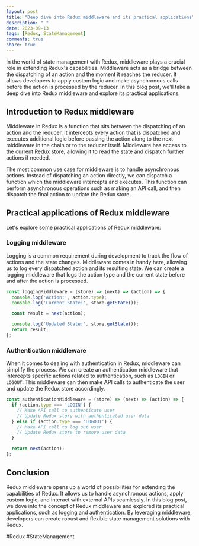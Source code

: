 ```yaml
---
layout: post
title: "Deep dive into Redux middleware and its practical applications"
description: " "
date: 2023-09-13
tags: [Redux, StateManagement]
comments: true
share: true
---
```


In the world of state management with Redux, middleware plays a crucial role in extending Redux's capabilities. Middleware acts as a bridge between the dispatching of an action and the moment it reaches the reducer. It allows developers to apply custom logic and make asynchronous calls before the action is processed by the reducer. In this blog post, we'll take a deep dive into Redux middleware and explore its practical applications.

## Introduction to Redux middleware

Middleware in Redux is a function that sits between the dispatching of an action and the reducer. It intercepts every action that is dispatched and executes additional logic before passing the action along to the next middleware in the chain or to the reducer itself. Middleware has access to the current Redux store, allowing it to read the state and dispatch further actions if needed.

The most common use case for middleware is to handle asynchronous actions. Instead of dispatching an action directly, we can dispatch a function which the middleware intercepts and executes. This function can perform asynchronous operations such as making an API call, and then dispatch the final action to update the Redux store.

## Practical applications of Redux middleware

Let's explore some practical applications of Redux middleware:

### Logging middleware

Logging is a common requirement during development to track the flow of actions and the state changes. Middleware comes in handy here, allowing us to log every dispatched action and its resulting state. We can create a logging middleware that logs the action type and the current state before and after the action is processed.

```javascript
const loggingMiddleware = (store) => (next) => (action) => {
  console.log('Action:', action.type);
  console.log('Current State:', store.getState());

  const result = next(action);

  console.log('Updated State:', store.getState());
  return result;
};
```

### Authentication middleware

When it comes to dealing with authentication in Redux, middleware can simplify the process. We can create an authentication middleware that intercepts specific actions related to authentication, such as `LOGIN` or `LOGOUT`. This middleware can then make API calls to authenticate the user and update the Redux store accordingly.

```javascript
const authenticationMiddleware = (store) => (next) => (action) => {
  if (action.type === 'LOGIN') {
    // Make API call to authenticate user
    // Update Redux store with authenticated user data
  } else if (action.type === 'LOGOUT') {
    // Make API call to log out user
    // Update Redux store to remove user data
  }

  return next(action);
};
```

## Conclusion

Redux middleware opens up a world of possibilities for extending the capabilities of Redux. It allows us to handle asynchronous actions, apply custom logic, and interact with external APIs seamlessly. In this blog post, we dove into the concept of Redux middleware and explored its practical applications, such as logging and authentication. By leveraging middleware, developers can create robust and flexible state management solutions with Redux.

\#Redux #StateManagement